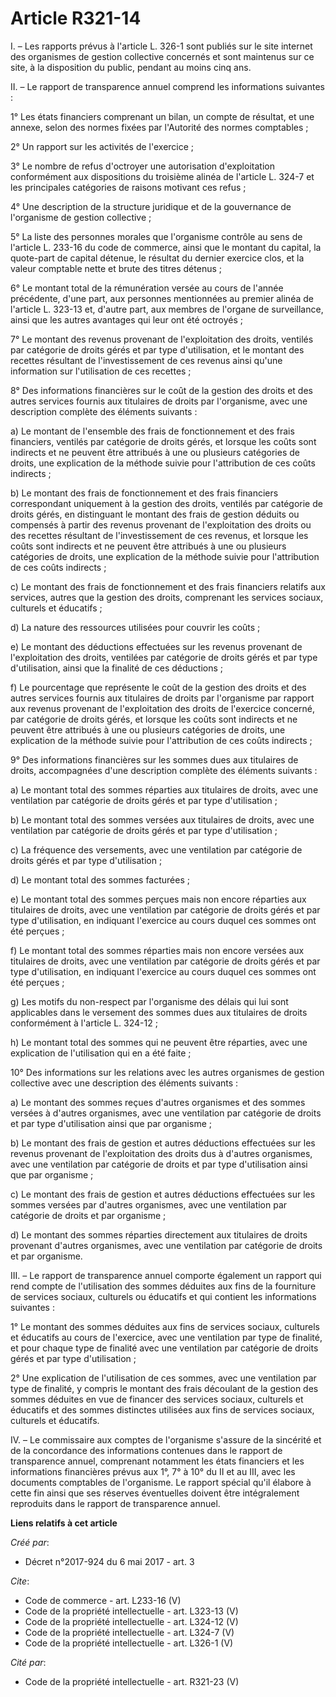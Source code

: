 # Article R321-14

I. – Les rapports prévus à l'article L. 326-1 sont publiés sur le site internet des organismes de gestion collective
concernés et sont maintenus sur ce site, à la disposition du public, pendant au moins cinq ans. 

II. – Le rapport de transparence annuel comprend les informations suivantes : 

1° Les états financiers comprenant un bilan, un compte de résultat, et une annexe, selon des normes fixées par l'Autorité des
normes comptables ; 

2° Un rapport sur les activités de l'exercice ; 

3° Le nombre de refus d'octroyer une autorisation d'exploitation conformément aux dispositions du troisième alinéa de
l'article L. 324-7 et les principales catégories de raisons motivant ces refus ; 

4° Une description de la structure juridique et de la gouvernance de l'organisme de gestion collective ; 

5° La liste des personnes morales que l'organisme contrôle au sens de l'article L. 233-16 du code de commerce, ainsi que le
montant du capital, la quote-part de capital détenue, le résultat du dernier exercice clos, et la valeur comptable nette et
brute des titres détenus ; 

6° Le montant total de la rémunération versée au cours de l'année précédente, d'une part, aux personnes mentionnées au
premier alinéa de l'article L. 323-13 et, d'autre part, aux membres de l'organe de surveillance, ainsi que les autres
avantages qui leur ont été octroyés ; 

7° Le montant des revenus provenant de l'exploitation des droits, ventilés par catégorie de droits gérés et par type
d'utilisation, et le montant des recettes résultant de l'investissement de ces revenus ainsi qu'une information sur
l'utilisation de ces recettes ; 

8° Des informations financières sur le coût de la gestion des droits et des autres services fournis aux titulaires de droits
par l'organisme, avec une description complète des éléments suivants : 

a) Le montant de l'ensemble des frais de fonctionnement et des frais financiers, ventilés par catégorie de droits gérés, et
lorsque les coûts sont indirects et ne peuvent être attribués à une ou plusieurs catégories de droits, une explication de la
méthode suivie pour l'attribution de ces coûts indirects ; 

b) Le montant des frais de fonctionnement et des frais financiers correspondant uniquement à la gestion des droits, ventilés
par catégorie de droits gérés, en distinguant le montant des frais de gestion déduits ou compensés à partir des revenus
provenant de l'exploitation des droits ou des recettes résultant de l'investissement de ces revenus, et lorsque les coûts
sont indirects et ne peuvent être attribués à une ou plusieurs catégories de droits, une explication de la méthode suivie
pour l'attribution de ces coûts indirects ; 

c) Le montant des frais de fonctionnement et des frais financiers relatifs aux services, autres que la gestion des droits,
comprenant les services sociaux, culturels et éducatifs ; 

d) La nature des ressources utilisées pour couvrir les coûts ; 

e) Le montant des déductions effectuées sur les revenus provenant de l'exploitation des droits, ventilées par catégorie de
droits gérés et par type d'utilisation, ainsi que la finalité de ces déductions ; 

f) Le pourcentage que représente le coût de la gestion des droits et des autres services fournis aux titulaires de droits par
l'organisme par rapport aux revenus provenant de l'exploitation des droits de l'exercice concerné, par catégorie de droits
gérés, et lorsque les coûts sont indirects et ne peuvent être attribués à une ou plusieurs catégories de droits, une
explication de la méthode suivie pour l'attribution de ces coûts indirects ; 

9° Des informations financières sur les sommes dues aux titulaires de droits, accompagnées d'une description complète des
éléments suivants : 

a) Le montant total des sommes réparties aux titulaires de droits, avec une ventilation par catégorie de droits gérés et par
type d'utilisation ; 

b) Le montant total des sommes versées aux titulaires de droits, avec une ventilation par catégorie de droits gérés et par
type d'utilisation ; 

c) La fréquence des versements, avec une ventilation par catégorie de droits gérés et par type d'utilisation ; 

d) Le montant total des sommes facturées ; 

e) Le montant total des sommes perçues mais non encore réparties aux titulaires de droits, avec une ventilation par catégorie
de droits gérés et par type d'utilisation, en indiquant l'exercice au cours duquel ces sommes ont été perçues ; 

f) Le montant total des sommes réparties mais non encore versées aux titulaires de droits, avec une ventilation par catégorie
de droits gérés et par type d'utilisation, en indiquant l'exercice au cours duquel ces sommes ont été perçues ; 

g) Les motifs du non-respect par l'organisme des délais qui lui sont applicables dans le versement des sommes dues aux
titulaires de droits conformément à l'article L. 324-12 ; 

h) Le montant total des sommes qui ne peuvent être réparties, avec une explication de l'utilisation qui en a été faite ; 

10° Des informations sur les relations avec les autres organismes de gestion collective avec une description des éléments
suivants : 

a) Le montant des sommes reçues d'autres organismes et des sommes versées à d'autres organismes, avec une ventilation par
catégorie de droits et par type d'utilisation ainsi que par organisme ; 

b) Le montant des frais de gestion et autres déductions effectuées sur les revenus provenant de l'exploitation des droits dus
à d'autres organismes, avec une ventilation par catégorie de droits et par type d'utilisation ainsi que par organisme ; 

c) Le montant des frais de gestion et autres déductions effectuées sur les sommes versées par d'autres organismes, avec une
ventilation par catégorie de droits et par organisme ; 

d) Le montant des sommes réparties directement aux titulaires de droits provenant d'autres organismes, avec une ventilation
par catégorie de droits et par organisme. 

III. – Le rapport de transparence annuel comporte également un rapport qui rend compte de l'utilisation des sommes déduites
aux fins de la fourniture de services sociaux, culturels ou éducatifs et qui contient les informations suivantes : 

1° Le montant des sommes déduites aux fins de services sociaux, culturels et éducatifs au cours de l'exercice, avec une
ventilation par type de finalité, et pour chaque type de finalité avec une ventilation par catégorie de droits gérés et par
type d'utilisation ; 

2° Une explication de l'utilisation de ces sommes, avec une ventilation par type de finalité, y compris le montant des frais
découlant de la gestion des sommes déduites en vue de financer des services sociaux, culturels et éducatifs et des sommes
distinctes utilisées aux fins de services sociaux, culturels et éducatifs. 

IV. – Le commissaire aux comptes de l'organisme s'assure de la sincérité et de la concordance des informations contenues dans
le rapport de transparence annuel, comprenant notamment les états financiers et les informations financières prévus aux 1°,
7° à 10° du II et au III, avec les documents comptables de l'organisme. Le rapport spécial qu'il élabore à cette fin ainsi
que ses réserves éventuelles doivent être intégralement reproduits dans le rapport de transparence annuel.

**Liens relatifs à cet article**

_Créé par_:

  - Décret n°2017-924 du 6 mai 2017 - art. 3

_Cite_:

  - Code de commerce - art. L233-16 (V)
  - Code de la propriété intellectuelle - art. L323-13 (V)
  - Code de la propriété intellectuelle - art. L324-12 (V)
  - Code de la propriété intellectuelle - art. L324-7 (V)
  - Code de la propriété intellectuelle - art. L326-1 (V)

_Cité par_:

  - Code de la propriété intellectuelle - art. R321-23 (V)
